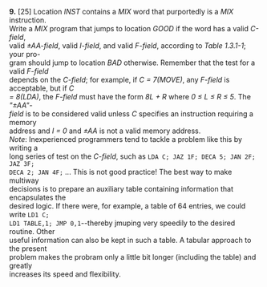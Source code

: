 **9.** [25] Location *INST* contains a *MIX* word that purportedly is a *MIX* instruction.  
Write a *MIX* program that jumps to location *GOOD* if the word has a valid *C-field*,  
valid *&plusmn;AA-field*, valid *I-field*, and valid *F-field*, according to *Table 1.3.1-1*; your pro-  
gram should jump to location *BAD* otherwise. Remember that the test for a valid *F-field*  
depends on the *C-field*; for example, if *C = 7(MOVE)*, any *F-field* is acceptable, but if *C  
= 8(LDA)*, the *F-field* must have the form *8L + R* where *0 &le; L &le; R &le; 5*. The *"&plusmn;AA"-  
field* is to be considered valid unless *C* specifies an instruction requiring a memory  
address and *I = 0* and *&plusmn;AA* is not a valid memory address.  
	*Note*: Inexperienced programmers tend to tackle a problem like this by writing a  
long series of test on the *C-field*, such as `LDA C; JAZ 1F; DECA 5; JAN 2F; JAZ 3F;`    
`DECA 2; JAN 4F;` ... This is not good practice! The best way to make multiway  
decisions is to prepare an auxiliary table containing information that encapsulates the  
desired logic. If there were, for example, a table of 64 entries, we could write `LD1 C;`    
`LD1 TABLE,1; JMP 0,1`--thereby jmuping very speedily to the desired routine. Other  
useful information can also be kept in such a table. A tabular approach to the present  
problem makes the probram only a little bit longer (including the table) and greatly  
increases its speed and flexibility.  
